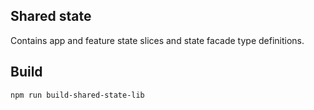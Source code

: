 ## Shared state

Contains app and feature state slices and state facade type definitions.

## Build

`npm run build-shared-state-lib`
